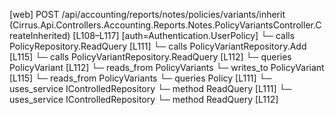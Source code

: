 [web] POST /api/accounting/reports/notes/policies/variants/inherit  (Cirrus.Api.Controllers.Accounting.Reports.Notes.PolicyVariantsController.CreateInherited)  [L108–L117] [auth=Authentication.UserPolicy]
  └─ calls PolicyRepository.ReadQuery [L111]
  └─ calls PolicyVariantRepository.Add [L115]
  └─ calls PolicyVariantRepository.ReadQuery [L112]
  └─ queries PolicyVariant [L112]
    └─ reads_from PolicyVariants
  └─ writes_to PolicyVariant [L115]
    └─ reads_from PolicyVariants
  └─ queries Policy [L111]
  └─ uses_service IControlledRepository<Policy>
    └─ method ReadQuery [L111]
  └─ uses_service IControlledRepository<PolicyVariant>
    └─ method ReadQuery [L112]

